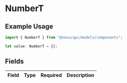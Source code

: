 # NumberT

## Example Usage

```typescript
import { NumberT } from "@novu/api/models/components";

let value: NumberT = {};
```

## Fields

| Field       | Type        | Required    | Description |
| ----------- | ----------- | ----------- | ----------- |